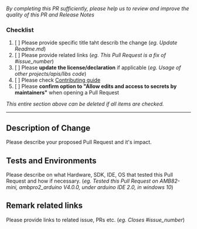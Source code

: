 *By completing this PR sufficiently, please help us to review and improve the quality of this PR and Release Notes*

### Checklist
1. [ ] Please provide specific title taht describ the change (*eg. Update Readme.md*)
2. [ ] Please provide related links (*eg. This Pull Request is a fix of #issue_number*)
3. [ ] Please **update the license/declaration** if applicable (*eg. Usage of other projects/apis/libs code*)
4. [ ] Please check [Contributing guide](https://github.com/ambiot/ambpro2_arduino/blob/dev/CONTRIBUTING.md)
5. [ ] Please **confirm option to "Allow edits and access to secrets by maintainers"** when opening a Pull Request

*This entire section above can be deleted if all items are checked.*

-----------
## Description of Change
Please describe your proposed Pull Request and it's impact.

## Tests and Environments 
Please describe on what Hardware, SDK, IDE, OS that tested this Pull Request and how if necessary.
(*eg. Tested this Pull Request on AMB82-mini, ambpro2_arduino V4.0.0, under arduino IDE 2.0, in windows 10*)

## Remark related links
Please provide links to related issue, PRs etc.
(*eg. Closes #issue_number*)
